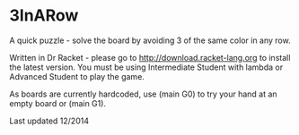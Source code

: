 # 3InARow
A quick puzzle - solve the board by avoiding 3 of the same color in any row.

Written in Dr Racket - please go to http://download.racket-lang.org to install the latest version. 
You must be using Intermediate Student with lambda or Advanced Student to play the game. 

As boards are currently hardcoded, use (main G0) to try your hand at an empty board or (main G1).

Last updated 12/2014
